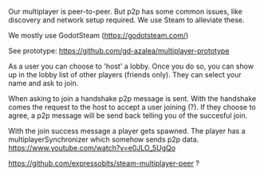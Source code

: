 Our multiplayer is peer-to-peer. But p2p has some common issues, like discovery and network setup required. We use Steam to alleviate these.

We mostly use GodotSteam (https://godotsteam.com/)

See prototype: https://github.com/gd-azalea/multiplayer-prototype

As a user you can choose to 'host' a lobby. Once you do so, you can show up in the lobby list of other players (friends only). They can select your name and ask to join.

When asking to join a handshake p2p message is sent. With the handshake comes the request to the host to accept a user joining (?). If they choose to agree, a p2p message will be send back telling you of the succesful join.

With the join success message a player gets spawned. The player has a multiplayerSynchronizer which somehow sends p2p data. https://www.youtube.com/watch?v=e0JLO_5UgQo

https://github.com/expressobits/steam-multiplayer-peer ?
